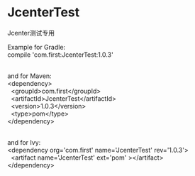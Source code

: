 # JcenterTest
Jcenter测试专用

Example for Gradle:<br>
compile 'com.first:JcenterTest:1.0.3'<br><br>

and for Maven:<br>
&lt;dependency&gt;<br>
&nbsp;&nbsp;&lt;groupId&gt;com.first&lt;/groupId&gt;<br>
&nbsp;&nbsp;&lt;artifactId&gt;JcenterTest&lt;/artifactId&gt;<br>
&nbsp;&nbsp;&lt;version&gt;1.0.3&lt;/version&gt;<br>
&nbsp;&nbsp;&lt;type&gt;pom&lt;/type&gt;<br>
&lt;/dependency&gt;<br><br>

and for Ivy:<br>
&lt;dependency org='com.first' name='JcenterTest' rev='1.0.3'&gt;<br>
&nbsp;&nbsp;&lt;artifact name='JcenterTest' ext='pom' &gt;&lt;/artifact&gt;<br>
&lt;/dependency&gt;<br>
